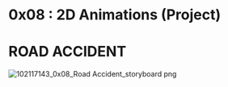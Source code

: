 # 0x08 : 2D Animations (Project) #

# ROAD ACCIDENT #

![102117143_0x08_Road Accident_storyboard png](https://github.com/xyzaap/0x08-2d-animation-project/assets/141764378/6c623e51-2116-4e16-9cea-bbf2dec9dc7f)





